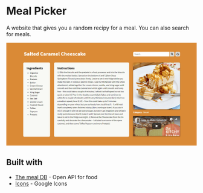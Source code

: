 # Meal Picker

A website that gives you a random recipy for a meal. You can also search for meals.

![picture](img/screenshot.gif)

## Built with

* [The meal DB](https://www.themealdb.com/api.php) - Open API for food
* [Icons](https://material.io/tools/icons/?style=baseline) - Google Icons
